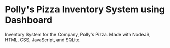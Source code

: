 # Polly's Pizza Inventory System using Dashboard
Inventory System for the Company, Polly's Pizza. Made with NodeJS, HTML, CSS, JavaScript, and SQLite.
